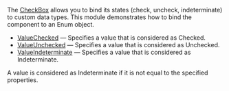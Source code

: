 The [CheckBox](https://docs.devexpress.com/Blazor/DevExpress.Blazor.DxCheckBox-1) allows you to bind its states (check, uncheck, indeterminate) to custom data types. This module demonstrates how to bind the component to an Enum object.

*   [ValueChecked](https://docs.devexpress.com/Blazor/DevExpress.Blazor.DxCheckBox-1.ValueChecked) — Specifies a value that is considered as Checked.
*   [ValueUnchecked](https://docs.devexpress.com/Blazor/DevExpress.Blazor.DxCheckBox-1.ValueUnchecked) — Specifies a value that is considered as Unchecked.
*   [ValueIndeterminate](https://docs.devexpress.com/Blazor/DevExpress.Blazor.DxCheckBox-1.ValueIndeterminate) — Specifies a value that is considered as Indeterminate.

A value is considered as Indeterminate if it is not equal to the specified properties.
